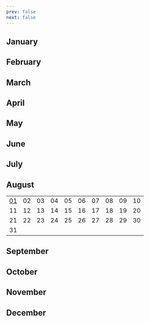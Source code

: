 ```yaml
---
prev: false
next: false
---
```


## January

## February

## March

## April

## May

## June

## July

## August

<div style="text-align: center;">
<table>
	<colgroup>
		<col style="width: 10%;">
		<col style="width: 10%;">
		<col style="width: 10%;">
		<col style="width: 10%;">
        <col style="width: 10%;">
		<col style="width: 10%;">
		<col style="width: 10%;">
		<col style="width: 10%;">
        <col style="width: 10%;">
		<col style="width: 10%;">
	</colgroup>
	<tr>
		<td><a href=/en/prob/20240801>01</a></td>
		<td>02</td>
		<td>03</td>
		<td>04</td>
        <td>05</td>
		<td>06</td>
		<td>07</td>
		<td>08</td>
        <td>09</td>
		<td>10</td>
	</tr>
	<tr>
		<td>11</td>
		<td>12</td>
		<td>13</td>
		<td>14</td>
        <td>15</td>
		<td>16</td>
		<td>17</td>
		<td>18</td>
        <td>19</td>
		<td>20</td>
	</tr>
	<tr>
		<td>21</td>
		<td>22</td>
		<td>23</td>
		<td>24</td>
        <td>25</td>
		<td>26</td>
		<td>27</td>
		<td>28</td>
        <td>29</td>
		<td>30</td>
	</tr>
    <tr>
		<td>31</td>
		<td></td>
		<td></td>
		<td></td>
        <td></td>
		<td></td>
		<td></td>
		<td></td>
        <td></td>
		<td></td>
	</tr>
</table>
</div>

## September

## October

## November

## December
